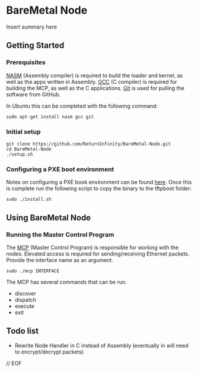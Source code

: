 # BareMetal Node

Insert summary here


## Getting Started


### Prerequisites

[NASM](http://www.nasm.us) (Assembly compiler) is required to build the loader and kernel, as well as the apps written in Assembly. [GCC](https://gcc.gnu.org/) (C compiler) is required for building the MCP, as well as the C applications. [Git](https://git-scm.com/) is used for pulling the software from GitHub.

In Ubuntu this can be completed with the following command:

	sudo apt-get install nasm gcc git


### Initial setup

	git clone https://github.com/ReturnInfinity/BareMetal-Node.git
	cd BareMetal-Node
	./setup.sh


### Configuring a PXE boot environment

Notes on configuring a PXE book environment can be found [here](https://github.com/ReturnInfinity/BareMetal-Node/wiki/Configuring-a-PXE-boot-environment). Once this is complete run the following script to copy the binary to the tftpboot folder:

	sudo ./install.sh


## Using BareMetal Node


### Running the Master Control Program

The [MCP](http://tron.wikia.com/wiki/Master_Control_Program) (Master Control Program) is responsible for working with the nodes. Elevated access is required for sending/receiving Ethernet packets. Provide the interface name as an argument.

	sudo ./mcp INTERFACE

The MCP has several commands that can be run.

- discover
- dispatch
- execute
- exit


## Todo list

- Rewrite Node Handler in C instead of Assembly (eventually in will need to encrypt/decrypt packets)


// EOF
